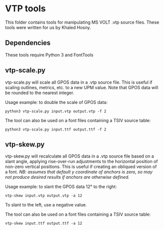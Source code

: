 VTP tools
=====

This folder contains tools for manipulating MS VOLT .vtp source files. These tools were written for us by Khaled Hosny.

Dependencies
------------

These tools require Python 3 and FontTools

vtp-scale.py
-----

vtp-scale.py will scale all GPOS data in a .vtp source file. This is useful if scaling outlines, metrics, etc. to a new UPM value. Note that GPOS data will be rounded to the nearest integer.

Usage example: to double the scale of GPOS data:

```
python3 vtp-scale.py input.vtp output.vtp -f 2
```
The tool can also be used on a font files containing a TSIV source table:

```
python3 vtp-scale.py input.ttf output.ttf -f 2
```

vtp-skew.py
-----

vtp-skew.py will recalculate all GPOS data in a .vtp source file based on a slant angle, applying rise-over-run adjustments to the horizontal position of non-zero vertical positions. This is useful if creating an obliqued version of a font. *NB: assumes that default y coordinate of anchors is zero, so may not produce desired results if anchors are otherwise defined.*

Usage example: to slant the GPOS data 12° to the right:

```
vtp-skew input.vtp output.vtp -a 12
```

To slant to the left, use a negative value.

The tool can also be used on a font files containing a TSIV source table:

```
vtp-skew input.ttf output.ttf -a 12
```